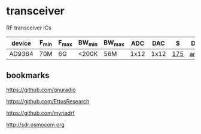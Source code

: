 # transceiver
RF transceiver ICs

| device | F<sub>min | F<sub>max | BW<sub>min | BW<sub>max | ADC | DAC | $ | Datasheet |
|--------|------|------|-------|-------|------|------|-----|-----|
| AD9364 | 70M  | 6G   | <200K | 56M   | 1x12 | 1x12 | [175](https://www.digikey.com/product-detail/en/AD9364BBCZ/AD9364BBCZ-ND/4747823) | [analog.com](http://www.analog.com/media/en/technical-documentation/data-sheets/AD9364.pdf) |

## bookmarks

https://github.com/gnuradio

https://github.com/EttusResearch

https://github.com/myriadrf

http://sdr.osmocom.org


